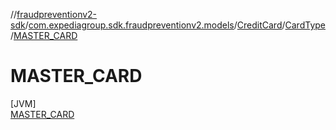 //[fraudpreventionv2-sdk](../../../../../index.md)/[com.expediagroup.sdk.fraudpreventionv2.models](../../../index.md)/[CreditCard](../../index.md)/[CardType](../index.md)/[MASTER_CARD](index.md)

# MASTER_CARD

[JVM]\
[MASTER_CARD](index.md)
